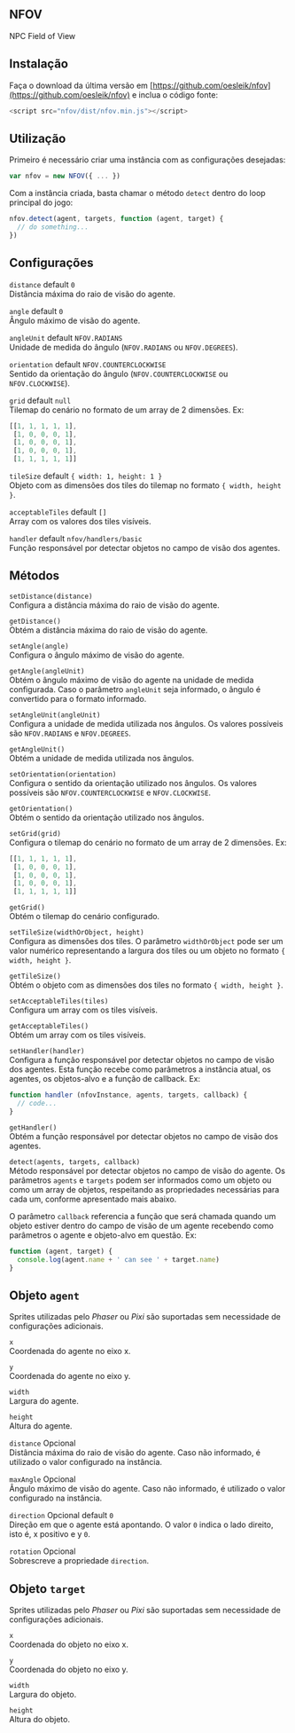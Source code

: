 ## NFOV
NPC Field of View

## Instalação

Faça o download da última versão em [https://github.com/oesleik/nfov](https://github.com/oesleik/nfov) e inclua o código fonte:

```javascript
<script src="nfov/dist/nfov.min.js"></script>
```

## Utilização

Primeiro é necessário criar uma instância com as configurações desejadas:

```javascript
var nfov = new NFOV({ ... })
```

Com a instância criada, basta chamar o método `detect` dentro do loop principal do jogo:

```javascript
nfov.detect(agent, targets, function (agent, target) {
  // do something...
})
```

## Configurações

`distance` default `0`<br />
Distância máxima do raio de visão do agente.

`angle` default `0`<br />
Ângulo máximo de visão do agente.

`angleUnit` default `NFOV.RADIANS`<br />
Unidade de medida do ângulo (`NFOV.RADIANS` ou `NFOV.DEGREES`).

`orientation` default `NFOV.COUNTERCLOCKWISE`<br />
Sentido da orientação do ângulo (`NFOV.COUNTERCLOCKWISE` ou `NFOV.CLOCKWISE`).

`grid` default `null`<br />
Tilemap do cenário no formato de um array de 2 dimensões. Ex:
```javascript
[[1, 1, 1, 1, 1],
 [1, 0, 0, 0, 1],
 [1, 0, 0, 0, 1],
 [1, 0, 0, 0, 1],
 [1, 1, 1, 1, 1]]
```

`tileSize` default `{ width: 1, height: 1 }`<br />
Objeto com as dimensões dos tiles do tilemap no formato `{ width, height }`.

`acceptableTiles` default `[]`<br />
Array com os valores dos tiles visíveis.

`handler` default `nfov/handlers/basic`<br />
Função responsável por detectar objetos no campo de visão dos agentes.

## Métodos

`setDistance(distance)`<br />
Configura a distância máxima do raio de visão do agente.

`getDistance()`<br />
Obtém a distância máxima do raio de visão do agente.

`setAngle(angle)`<br />
Configura o ângulo máximo de visão do agente.

`getAngle(angleUnit)`<br />
Obtém o ângulo máximo de visão do agente na unidade de medida configurada. Caso o parâmetro `angleUnit` seja informado, o ângulo é convertido para o formato informado.

`setAngleUnit(angleUnit)`<br />
Configura a unidade de medida utilizada nos ângulos. Os valores possíveis são `NFOV.RADIANS` e `NFOV.DEGREES`.

`getAngleUnit()`<br />
Obtém a unidade de medida utilizada nos ângulos.

`setOrientation(orientation)`<br />
Configura o sentido da orientação utilizado nos ângulos. Os valores possíveis são `NFOV.COUNTERCLOCKWISE` e `NFOV.CLOCKWISE`.

`getOrientation()`<br />
Obtém o sentido da orientação utilizado nos ângulos.

`setGrid(grid)`<br />
Configura o tilemap do cenário no formato de um array de 2 dimensões. Ex:
```javascript
[[1, 1, 1, 1, 1],
 [1, 0, 0, 0, 1],
 [1, 0, 0, 0, 1],
 [1, 0, 0, 0, 1],
 [1, 1, 1, 1, 1]]
```

`getGrid()`<br />
Obtém o tilemap do cenário configurado.

`setTileSize(widthOrObject, height)`<br />
Configura as dimensões dos tiles. O parâmetro `widthOrObject` pode ser um valor numérico representando a largura dos tiles ou um objeto no formato `{ width, height }`.

`getTileSize()`<br />
Obtém o objeto com as dimensões dos tiles no formato `{ width, height }`.

`setAcceptableTiles(tiles)`<br />
Configura um array com os tiles visíveis.

`getAcceptableTiles()`<br />
Obtém um array com os tiles visíveis.

`setHandler(handler)`<br />
Configura a função responsável por detectar objetos no campo de visão dos agentes. Esta função recebe como parâmetros a instância atual, os agentes, os objetos-alvo e a função de callback. Ex:
```javascript
function handler (nfovInstance, agents, targets, callback) {
  // code...
}
```

`getHandler()`<br />
Obtém a função responsável por detectar objetos no campo de visão dos agentes.

`detect(agents, targets, callback)`<br />
Método responsável por detectar objetos no campo de visão do agente. Os parâmetros `agents` e `targets` podem ser informados como
 um objeto ou como um array de objetos, respeitando as propriedades necessárias para cada um, conforme apresentado mais abaixo.

O parâmetro `callback` referencia a função que será chamada quando um objeto estiver dentro do campo de visão de um agente recebendo como parâmetros o agente e objeto-alvo em questão. Ex:
```javascript
function (agent, target) {
  console.log(agent.name + ' can see ' + target.name)
}
```

## Objeto `agent`

Sprites utilizadas pelo *Phaser* ou *Pixi* são suportadas sem necessidade de configurações adicionais.

`x`<br />
Coordenada do agente no eixo x.

`y`<br />
Coordenada do agente no eixo y.

`width`<br />
Largura do agente.

`height`<br />
Altura do agente.

`distance` Opcional<br />
Distância máxima do raio de visão do agente. Caso não informado, é utilizado o valor configurado na instância.

`maxAngle` Opcional<br />
Ângulo máximo de visão do agente. Caso não informado, é utilizado o valor configurado na instância.

`direction` Opcional default `0`<br />
Direção em que o agente está apontando. O valor `0` indica o lado direito, isto é, x positivo e y `0`.

`rotation` Opcional<br />
Sobrescreve a propriedade `direction`.

## Objeto `target`

Sprites utilizadas pelo *Phaser* ou *Pixi* são suportadas sem necessidade de configurações adicionais.

`x`<br />
Coordenada do objeto no eixo x.

`y`<br />
Coordenada do objeto no eixo y.

`width`<br />
Largura do objeto.

`height`<br />
Altura do objeto.
